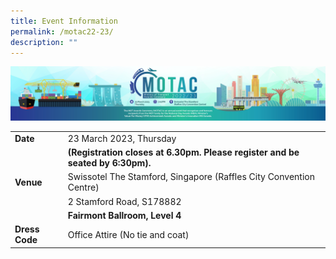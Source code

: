```yaml
---
title: Event Information
permalink: /motac22-23/
description: ""
---
```

![kv](/images/hero.png)

|  |  | 
| -------- | -------- |
| **Date**     | 23 March 2023, Thursday     |
|      | **(Registration closes at 6.30pm. Please register and be seated by 6:30pm).**  |
| **Venue**     | Swissotel The Stamford, Singapore (Raffles City Convention Centre)     |
|      | 2 Stamford Road, S178882     |
|      | **Fairmont Ballroom, Level 4**      |
| **Dress Code**    | Office Attire (No tie and coat)     |